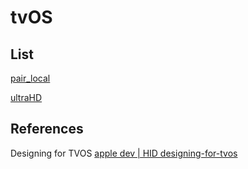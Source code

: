 
# tvOS

## List

[pair_local](pair_local.md)

[ultraHD](ultraHD.md)

## References


Designing for TVOS
[apple dev | HID designing-for-tvos](https://developer.apple.com/design/human-interface-guidelines/designing-for-tvos)
